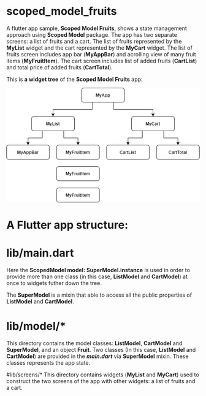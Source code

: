 # scoped_model_fruits

A flutter app sample, **Scoped Model Fruits**, shows a state management approach using **Scoped Model** package. The app has two separate screens: a list of fruits and a cart. The list of fruits represented by the **MyList** widget and the cart represented by the **MyCart** widget. The list of fruits screen includes app bar (**MyAppBar**) and acrolling view of many fruit items (**MyFruitItem**). The cart screen includes list of added fruits (**CartList**) and total price of added fruits (**CartTotal**).

This is **a widget tree** of the **Scoped Model Fruits** app:

![](https://github.com/Laura555-p/scoped_model_fruits/blob/master/assets/images/widget_tree1.png)

# A Flutter app structure:
# lib/main.dart

Here the **ScopedModel model: SuperModel.instance** is used in order to provide more than one class (in this case, **ListModel** and **CartModel**) at once to widgets futher down the tree.

The **SuperModel** is a mixin that able to access all the public properties of **ListModel** and **CartModel**. 

# lib/model/*
This directory contains the model classes: **ListModel**, **CartModel** and **SuperModel**, and an object **Fruit**. Two classes (In this case, **ListModel** and **CartModel**) are provided in the ***main.dart*** via **SuperModel** mixin. These classes represents the app state.

#lib/screens/*
This directory contains widgets (**MyList** and **MyCart**) used to construct the two screens of the app with other widgets: a list of fruits and a cart.
